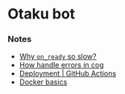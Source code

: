 # Otaku bot


### Notes

- [Why `on_ready` so slow?](https://docs.pycord.dev/en/stable/intents.html#why-does-on-ready-take-so-long-to-fire)
- [How handle errors in cog](https://guide.pycord.dev/popular-topics/error-handling#per-cog-handling)
- [Deployment | GitHub Actions](https://docs.github.com/en/actions/deployment)
- [Docker basics](https://docs.docker.com/get-started/02_our_app/)
